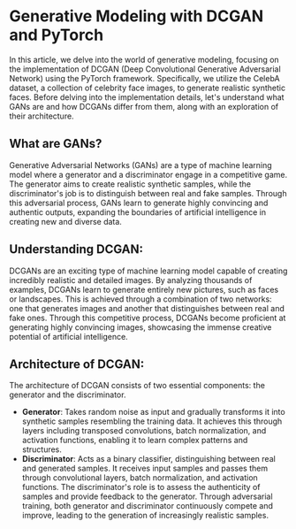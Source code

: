 # Generative Modeling with DCGAN and PyTorch

In this article, we delve into the world of generative modeling, focusing on the implementation of DCGAN (Deep Convolutional Generative Adversarial Network) using the PyTorch framework. Specifically, we utilize the CelebA dataset, a collection of celebrity face images, to generate realistic synthetic faces. Before delving into the implementation details, let's understand what GANs are and how DCGANs differ from them, along with an exploration of their architecture.

## What are GANs?

Generative Adversarial Networks (GANs) are a type of machine learning model where a generator and a discriminator engage in a competitive game. The generator aims to create realistic synthetic samples, while the discriminator's job is to distinguish between real and fake samples. Through this adversarial process, GANs learn to generate highly convincing and authentic outputs, expanding the boundaries of artificial intelligence in creating new and diverse data.

## Understanding DCGAN:

DCGANs are an exciting type of machine learning model capable of creating incredibly realistic and detailed images. By analyzing thousands of examples, DCGANs learn to generate entirely new pictures, such as faces or landscapes. This is achieved through a combination of two networks: one that generates images and another that distinguishes between real and fake ones. Through this competitive process, DCGANs become proficient at generating highly convincing images, showcasing the immense creative potential of artificial intelligence.

## Architecture of DCGAN:

The architecture of DCGAN consists of two essential components: the generator and the discriminator.

- **Generator**: Takes random noise as input and gradually transforms it into synthetic samples resembling the training data. It achieves this through layers including transposed convolutions, batch normalization, and activation functions, enabling it to learn complex patterns and structures.
- **Discriminator**: Acts as a binary classifier, distinguishing between real and generated samples. It receives input samples and passes them through convolutional layers, batch normalization, and activation functions. The discriminator's role is to assess the authenticity of samples and provide feedback to the generator. Through adversarial training, both generator and discriminator continuously compete and improve, leading to the generation of increasingly realistic samples.
